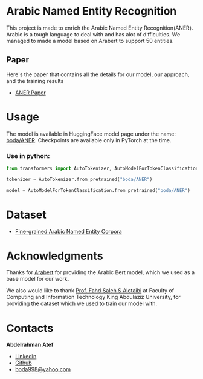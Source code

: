 # Arabic Named Entity Recognition
This project is made to enrich the Arabic Named Entity Recognition(ANER). Arabic is a tough language to deal with and has alot of difficulties.
We managed to made a model based on Arabert to support 50 entities.


## Paper
Here's the paper that contains all the details for our model, our approach, and the training results 

- [ANER Paper](https://drive.google.com/file/d/1cNnKf-jS-3sjBXF2b0rkh517z9EzFFT4/view?usp=sharing)


# Usage 
 The model is available in HuggingFace model page under the  name:  [boda/ANER](https://huggingface.co/boda/ANER). Checkpoints are available only in PyTorch at the time.

### Use in python:
```python
from transformers import AutoTokenizer, AutoModelForTokenClassification

tokenizer = AutoTokenizer.from_pretrained("boda/ANER")

model = AutoModelForTokenClassification.from_pretrained("boda/ANER")
```




# Dataset
- [Fine-grained Arabic Named Entity Corpora](https://fsalotaibi.kau.edu.sa/Pages-Arabic-NE-Corpora.aspx)


# Acknowledgments
Thanks for [Arabert](https://github.com/aub-mind/arabert) for providing the Arabic Bert model, which we used as a base model for our work.

We also would like to thank [Prof. Fahd Saleh S Alotaibi](https://fsalotaibi.kau.edu.sa/Pages-Arabic-NE-Corpora.aspx) at Faculty of Computing and Information Technology King Abdulaziz University, for providing the dataset which we used to train our model with.

# Contacts

**Abdelrahman Atef** 
  - [LinkedIn](linkedin.com/in/boda-sadalla)
  - [Github](https://github.com/BodaSadalla98)
  -  <boda998@yahoo.com>